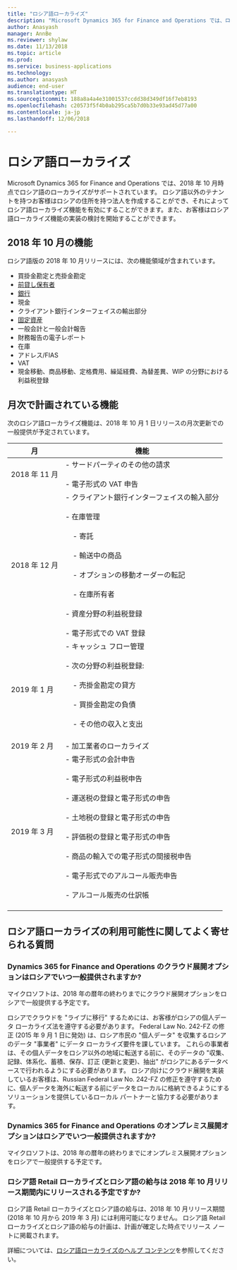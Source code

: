 ```yaml
---
title: "ロシア語ローカライズ"
description: "Microsoft Dynamics 365 for Finance and Operations では、ロシアで必須の規制要件がサポートされるようになりました (オンプレミス展開の場合のみ)。"
author: Anasyash
manager: AnnBe
ms.reviewer: shylaw
ms.date: 11/13/2018
ms.topic: article
ms.prod: 
ms.service: business-applications
ms.technology: 
ms.author: anasyash
audience: end-user
ms.translationtype: HT
ms.sourcegitcommit: 188a8a4a4e31001537ccdd38d349df16f7eb8193
ms.openlocfilehash: c20573f5f4b0ab295ca5b7d0b33e93ad45d77a00
ms.contentlocale: ja-jp
ms.lasthandoff: 12/06/2018

---
```


# <a name="russian-localization"></a>ロシア語ローカライズ

Microsoft Dynamics 365 for Finance and Operations では、2018 年 10 月時点でロシア語のローカライズがサポートされています。 ロシア語以外のテナントを持つお客様はロシアの住所を持つ法人を作成することができ、それによってロシア語ローカライズ機能を有効にすることができます。また、お客様はロシア語ローカライズ機能の実装の検討を開始することができます。

## <a name="october-18-features"></a>2018 年 10 月の機能

ロシア語版の 2018 年 10 月リリースには、次の機能領域が含まれています。 

- 買掛金勘定と売掛金勘定
- [前貸し保有者](https://docs.microsoft.com/en-us/dynamics365/unified-operations/financials/localizations/rus-advance-holders) 
- [銀行](https://docs.microsoft.com/en-us/dynamics365/unified-operations/financials/localizations/rus-local-settings-requisites-bank-module)
- 現金
- クライアント銀行インターフェイスの輸出部分 
- [固定資産](https://docs.microsoft.com/en-us/dynamics365/unified-operations/financials/localizations/rus-fixed-asset-acquisition) 
- 一般会計と一般会計報告 
- 財務報告の電子レポート 
- 在庫 
- アドレス/FIAS  
- VAT 
- 現金移動、商品移動、定格費用、繰延経費、為替差異、WIP の分野における利益税登録

## <a name="monthly-planned-features"></a>月次で計画されている機能

次のロシア語ローカライズ機能は、2018 年 10 月 1 日リリースの月次更新での一般提供が予定されています。 

|月|機能|
|----------------------|-------------|
|2018 年 11 月| - サードパーティのその他の請求<br></br>- 電子形式の VAT 申告|
|2018 年 12 月|- クライアント銀行インターフェイスの輸入部分<br></br> - 在庫管理<br></br> &nbsp;&nbsp;&nbsp;&nbsp;- 寄託 <br></br>   &nbsp;&nbsp;&nbsp;&nbsp;- 輸送中の商品<br></br>   &nbsp;&nbsp;&nbsp;&nbsp;- オプションの移動オーダーの転記<br></br> &nbsp;&nbsp;&nbsp;&nbsp;- 在庫所有者<br></br> - 資産分野の利益税登録<br></br> - 電子形式での VAT 登録|
|2019 年 1 月|- キャッシュ フロー管理<br></br> - 次の分野の利益税登録:<br></br>   &nbsp;&nbsp;&nbsp;&nbsp;- 売掛金勘定の貸方<br></br>   &nbsp;&nbsp;&nbsp;&nbsp;- 買掛金勘定の負債<br></br>   &nbsp;&nbsp;&nbsp;&nbsp;- その他の収入と支出<br></br>|
|2019 年 2 月|- 加工業者のローカライズ|
|2019 年 3 月|- 電子形式の会計申告<br></br>- 電子形式の利益税申告<br></br>- 運送税の登録と電子形式の申告<br></br>- 土地税の登録と電子形式の申告<br></br>- 評価税の登録と電子形式の申告<br></br>- 商品の輸入での電子形式の間接税申告<br></br>- 電子形式でのアルコール販売申告<br></br>- アルコール販売の仕訳帳<br></br>|


## <a name="frequently-asked-questions-about-the-russian-localization-availability"></a>ロシア語ローカライズの利用可能性に関してよく寄せられる質問

### <a name="when-will-the-cloud-deployment-option-of-dynamics-365-for-finance-and-operations-be-generally-available-for-russia"></a>Dynamics 365 for Finance and Operations のクラウド展開オプションはロシアでいつ一般提供されますか?

マイクロソフトは、2018 年の暦年の終わりまでにクラウド展開オプションをロシアで一般提供する予定です。  

ロシアでクラウドを "ライブに移行" するためには、お客様がロシアの個人データ ローカライズ法を遵守する必要があります。 Federal Law No. 242-FZ の修正 (2015 年 9 月 1 日に発効) は、ロシア市民の "個人データ" を収集するロシアのデータ "事業者" にデータ ローカライズ要件を課しています。 これらの事業者は、その個人データをロシア以外の地域に転送する前に、そのデータの "収集、記録、体系化、蓄積、保存、訂正 (更新と変更)、抽出" がロシアにあるデータベースで行われるようにする必要があります。 ロシア向けにクラウド展開を実装しているお客様は、Russian Federal Law No.  242-FZ の修正を遵守するために、個人データを海外に転送する前にデータをローカルに格納できるようにするソリューションを提供しているローカル パートナーと協力する必要があります。 


### <a name="when-will-the-on-premises-deployment-option-of-dynamics-365-for-finance-and-operations-be-generally-available-for-russia"></a>Dynamics 365 for Finance and Operations のオンプレミス展開オプションはロシアでいつ一般提供されますか?

マイクロソフトは、2018 年の暦年の終わりまでにオンプレミス展開オプションをロシアで一般提供する予定です。


### <a name="will-the-russian-retail-localization-and-russian-payroll-be-released-within-the-october-18-release-timeframe"></a>ロシア語 Retail ローカライズとロシア語の給与は 2018 年 10 月リリース期間内にリリースされる予定ですか?

ロシア語 Retail ローカライズとロシア語の給与は、2018 年 10 月リリース期間 (2018 年 10 月から 2019 年 3 月) には利用可能になりません。 ロシア語 Retail ローカライズとロシア語の給与の計画は、計画が確定した時点でリリース ノートに掲載されます。

詳細については、[ロシア語ローカライズのヘルプ コンテンツ](https://docs.microsoft.com/en-us/dynamics365/unified-operations/financials/localizations/russia)を参照してください。

